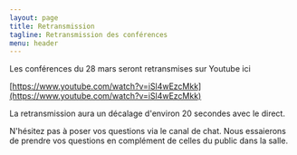 ```yaml
---
layout: page
title: Retransmission
tagline: Retransmission des conférences
menu: header
---
```


Les conférences du 28 mars seront retransmises sur Youtube ici 


<!-- # Zoom  -->
<!---->
<!-- - https://univ-grenoble-alpes-fr.zoom.us/j/99981196745?pwd=MWxjU2hVTUpkaFNhcWVRbDIzdWxuQT09 -->
<!-- - ID de réunion: 999 8119 6745 -->
<!-- - Code secret: 474458 -->


[https://www.youtube.com/watch?v=iSl4wEzcMkk](https://www.youtube.com/watch?v=iSl4wEzcMkk)

La retransmission aura un décalage d'environ 20 secondes avec le direct. 

N'hésitez pas à poser vos questions via le canal de chat. Nous essaierons de prendre vos questions en complément de celles du public dans la salle. 

